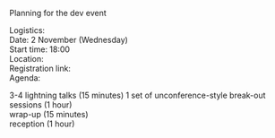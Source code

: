Planning for the dev event

Logistics:  
Date: 2 November (Wednesday)  
Start time: 18:00  
Location:  
Registration link:  
Agenda:  

3-4 lightning talks (15 minutes)
1 set of unconference-style break-out sessions (1 hour)  
wrap-up (15 minutes)  
reception (1 hour)  

